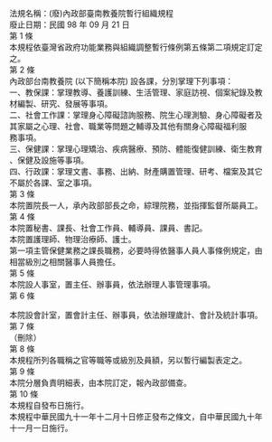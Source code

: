 法規名稱：(廢)內政部臺南教養院暫行組織規程  
廢止日期：民國 98 年 09 月 21 日  
第 1 條  
本規程依臺灣省政府功能業務與組織調整暫行條例第五條第二項規定訂定  
之。  
第 2 條  
內政部台南教養院 (以下簡稱本院) 設各課，分別掌理下列事項：  
一、教保課：掌理教導、養護訓練、生活管理、家庭訪視、個案紀錄及教  
材編製、研究、發展等事項。  
二、社會工作課：掌理身心障礙諮詢服務、院生心理測驗、身心障礙者及  
其家屬之心理、社會、職業等問題之輔導及其他有關身心障礙福利服  
務事項。  
三、保健課：掌理心理矯治、疾病醫療、預防、體能復健訓練、衛生教育  
、保健及設施等事項。  
四、行政課：掌理文書、事務、出納、財產購置管理、研考、檔案及其它  
不屬於各課、室之事項。  
第 3 條  
本院置院長一人，承內政部部長之命，綜理院務，並指揮監督所屬員工。  
第 4 條  
本院置秘書、課長、社會工作員、輔導員、課員、書記。  
本院置護理師、物理治療師、護士。  
第一項主管保健業務之課長職務，必要時得依醫事人員人事條例規定，由  
相當級別之相關醫事人員擔任。  
第 5 條  
本院設人事室，置主任、辦事員，依法辦理人事管理事項。  
第 6 條  


本院設會計室，置會計主任、辦事員，依法辦理歲計、會計及統計事項。  
第 7 條  
（刪除）  
第 8 條  
本規程所列各職稱之官等職等或級別及員額，另以暫行編製表定之。  
第 9 條  
本院分層負責明細表，由本院訂定，報內政部備查。  
第 10 條  
本規程自發布日施行。  
本規程中華民國九十一年十二月十日修正發布之條文，自中華民國九十年  
十一月一日施行。  


